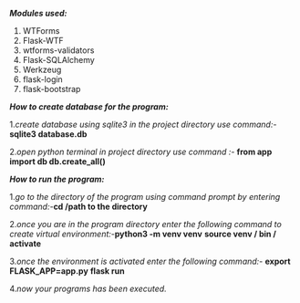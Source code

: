 _**Modules used:**_

 1. WTForms              
 2. Flask-WTF              
 3. wtforms-validators              
 4. Flask-SQLAlchemy
 5. Werkzeug
 6. flask-login
 7. flask-bootstrap

_**How to create database for the program:**_

 1._create database using sqlite3 in the project directory use command:-_ **sqlite3 database.db**

 2._open python terminal in project directory use command :-_ **from app import db
                                                                db.create_all()**
                                        
_**How to run the program:**_
 
 1._go to the directory of the program using command prompt by entering command:-_**cd /path to the directory**
 
 2._once you are in the program directory enter the following command to create virtual environment:-_**python3 -m venv venv**
                                                                                                     **source venv / bin / activate**
 
 3._once the environment is activated enter the following command:-_ **export FLASK_APP=app.py**
                                                                     **flask run**
 
 4._now your programs has been executed._
                                                                    

 


                              

